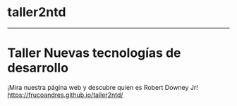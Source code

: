 # taller2ntd
---
# Taller Nuevas tecnologías de desarrollo
¡Mira nuestra página web y descubre quien es Robert Downey Jr!
https://frucoandres.github.io/taller2ntd/
